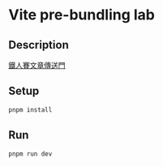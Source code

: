 # Vite pre-bundling lab

## Description

[鐵人賽文章傳送門]()

## Setup

```bash
pnpm install
```

## Run

```bash
pnpm run dev
```
